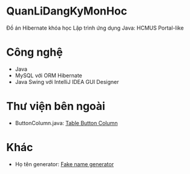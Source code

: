 # QuanLiDangKyMonHoc
Đồ án Hibernate khóa học Lập trình ứng dụng Java: HCMUS Portal-like
# Công nghệ
- Java
- MySQL với ORM Hibernate
- Java Swing với IntelliJ IDEA GUI Designer
# Thư viện bên ngoài
- ButtonColumn.java: [Table Button Column](https://tips4java.wordpress.com/2009/07/12/table-button-column/)
# Khác
- Họ tên generator: [Fake name generator](https://fauxid.com/fake-name-generator/vietnam)
